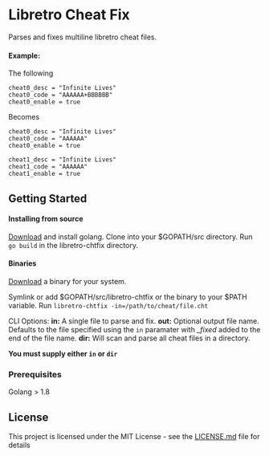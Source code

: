 # Libretro Cheat Fix

Parses and fixes multiline libretro cheat files.

#### Example:
The following
```
cheat0_desc = "Infinite Lives"
cheat0_code = "AAAAAA+BBBBBB"
cheat0_enable = true
```

Becomes
```
cheat0_desc = "Infinite Lives"
cheat0_code = "AAAAAA"
cheat0_enable = true

cheat1_desc = "Infinite Lives"
cheat1_code = "AAAAAA"
cheat1_enable = true
```

## Getting Started

#### Installing from source
[Download](https://golang.org/dl/) and install golang.
Clone into your $GOPATH/src directory.
Run `go build` in the libretro-chtfix directory.

#### Binaries
[Download](https://github.com/roberts126/libretro-chtfix/releases) a binary for your system.

Symlink or add $GOPATH/src/libretro-chtfix or the binary to your $PATH variable.
Run `libretro-chtfix -in=/path/to/cheat/file.cht`

CLI Options:
**in:** A single file to parse and fix.
**out:** Optional output file name. Defaults to the file specified using the `in` paramater with *_fixed* added to the end of the file name.
**dir:** Will scan and parse all cheat files in a directory.

__**You must supply either `in` or `dir`**__

### Prerequisites

Golang > 1.8

## License

This project is licensed under the MIT License - see the [LICENSE.md](LICENSE.md) file for details
